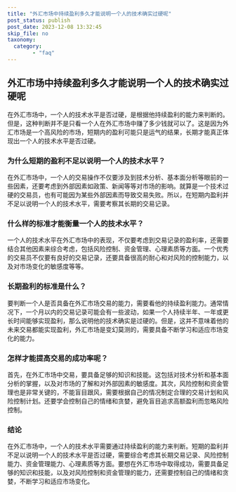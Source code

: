 ```yaml
---
title: "外汇市场中持续盈利多久才能说明一个人的技术确实过硬呢"
post_status: publish
post_date: 2023-12-08 13:32:45
skip_file: no
taxonomy:
  category:
        - "faq"
---
```


## 外汇市场中持续盈利多久才能说明一个人的技术确实过硬呢

在外汇市场中，一个人的技术水平是否过硬，是根据他持续盈利的能力来判断的。但是，这种判断并不是只看一个人在外汇市场中赚了多少钱就可以了。这是因为外汇市场是一个高风险的市场，短期内的盈利可能只是运气的结果，长期才能真正体现出一个人的技术水平是否过硬。

### 为什么短期的盈利不足以说明一个人的技术水平？

在外汇市场中，一个人的交易操作不仅要涉及到技术分析、基本面分析等眼前的一些因素，还要考虑到外部因素如政策、新闻等等对市场的影响。就算是一个技术过硬的交易员，也有可能因为某些外部因素而导致交易失败。所以，在短期内盈利并不足以说明一个人的技术水平，需要考察其长期的交易记录。

### 什么样的标准才能衡量一个人的技术水平？

一个人的技术水平在外汇市场中的表现，不仅要考虑到交易记录的盈利率，还需要结合其他因素来综合考虑，包括风险控制、资金管理、心理素质等方面。一个优秀的交易员不仅要有良好的交易记录，还要具备很高的耐心和对风险的控制能力，以及对市场变化的敏感度等等。

### 长期盈利的标准是什么？

要判断一个人是否具备在外汇市场交易的能力，需要看他的持续盈利能力。通常情况下，一个月以内的交易记录可能会有一些波动，如果一个人持续半年、一年或更长时间能够实现盈利，那么说明他的技术确实是过硬的。但是，这并不意味着他的未来交易都能实现盈利，外汇市场是变幻莫测的，需要具备不断学习和适应市场变化的能力。

### 怎样才能提高交易的成功率呢？

首先，在外汇市场中交易，要具备足够的知识和技能。这包括对技术分析和基本面分析的掌握，以及对市场的了解和对外部因素的敏感度。其次，风险控制和资金管理也是非常关键的，不能盲目跟风，需要根据自己的情况制定合理的交易计划和风险控制计划。还要学会控制自己的情绪和贪婪，避免盲目追求高额盈利而忽略风险控制。

### 结论

在外汇市场中，一个人的技术水平需要通过持续盈利的能力来判断。短期的盈利并不足以说明一个人的技术水平是否过硬，需要综合考虑其长期交易记录、风险控制能力、资金管理能力、心理素质等方面。要想在外汇市场中取得成功，需要具备足够的知识和技能，以及对风险控制和资金管理的能力，还需要控制自己的情绪和贪婪，不断学习和适应市场变化。
